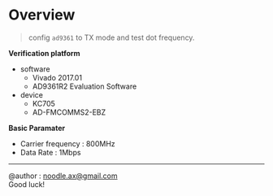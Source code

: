 # Overview

> config `ad9361` to TX mode and test dot frequency.

**Verification platform**

- software
    - Vivado 2017.01
    - AD9361R2 Evaluation Software
- device
    - KC705
    - AD-FMCOMMS2-EBZ

**Basic Paramater**

- Carrier frequency : 800MHz 
- Data Rate : 1Mbps 
---
@author : noodle.ax@gmail.com  
Good luck!
